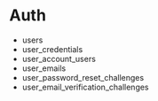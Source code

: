 # Auth

- users
- user_credentials
- user_account_users
- user_emails
- user_password_reset_challenges
- user_email_verification_challenges
